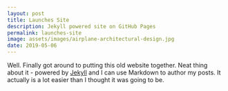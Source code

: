 ```yaml
---
layout: post
title: Launches Site
description: Jekyll powered site on GitHub Pages
permalink: launches-site
image: assets/images/airplane-architectural-design.jpg
date: 2019-05-06
---
```


Well. Finally got around to putting this old website together. Neat thing about it - powered by [Jekyll](http://jekyllrb.com) and I can use Markdown to author my posts. It actually is a lot easier than I thought it was going to be.
